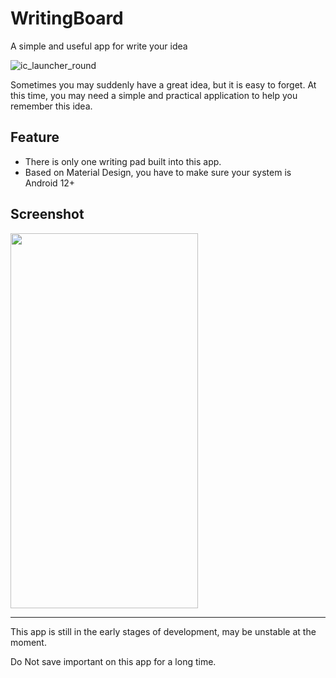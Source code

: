 # WritingBoard
A simple and useful app for write your idea

![ic_launcher_round](https://github.com/Z-Siqi/WritingBoard/assets/77391690/c427be70-b693-4596-975d-4c6e0f481692)

Sometimes you may suddenly have a great idea, but it is easy to forget. At this time, you may need a simple and practical application to help you remember this idea.

## Feature

* There is only one writing pad built into this app.
* Based on Material Design, you have to make sure your system is Android 12+

## Screenshot

<img src="https://github.com/Z-Siqi/WritingBoard/assets/77391690/f6717af0-93ae-4b28-8f74-2aeec28e7f50" width="300" height="600">


****

This app is still in the early stages of development, may be unstable at the moment.

Do Not save important on this app for a long time.
